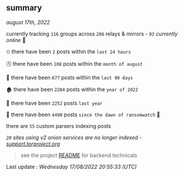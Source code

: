 
## summary
_august 17th, 2022_

currently tracking `116` groups across `206` relays & mirrors - _`93` currently online_ 📡

⏲ there have been `2` posts within the `last 24 hours`

🕓 there have been `108` posts within the `month of august`

📅 there have been `677` posts within the `last 90 days`

🏚 there have been `2204` posts within the `year of 2022`

🚀 there have been `2252` posts `last year`

🦕 there have been `4490` posts `since the dawn of ransomwatch` 🐣

there are `55` custom parsers indexing posts

_`20` sites using v2 onion services are no longer indexed - [support.torproject.org](https://support.torproject.org/onionservices/v2-deprecation/)_

> see the project [README](https://github.com/jmousqueton/ransomwatch#readme) for backend technicals



Last update : _Wednesday 17/08/2022 20:55:33 (UTC)_

